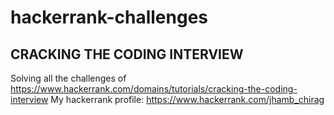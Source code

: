 # hackerrank-challenges
## CRACKING THE CODING INTERVIEW
Solving all the challenges of https://www.hackerrank.com/domains/tutorials/cracking-the-coding-interview
My hackerrank profile: https://www.hackerrank.com/jhamb_chirag
